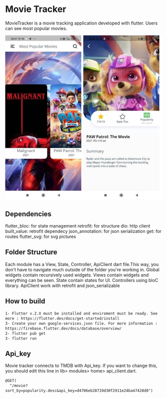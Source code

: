 # Movie Tracker

MovieTracker is a movie tracking application developed with flutter. Users can see most popular movies.

<img src="https://github.com/osmantuzcu2/movie_tracker/blob/retrofit/assets/images/screenshot.jpg?raw=true">

## Dependencies
  flutter_bloc: for state management
  retrofit: for structure
  dio:  http client
  built_value: retrofit dependecy
  json_annotation: for json serialization
  get: for routes
  flutter_svg: for svg pictures

## Folder Structure
Each module has a View, State, Controller, ApiClient dart file.This way, you don't have to navigate much outside of the folder you're working in.
Global widgets contain recursively used widgets.
Views contain widgets and everything can be seen.
State contain states for UI.
Controllers using bloC library.
ApiClient work with retrofit and json_serializable


## How to build
    1- Flutter v.2.X must be installed and enviroment must be ready. See more : https://flutter.dev/docs/get-started/install
    3- Create your own google-services.json file. For more information : https://firebase.flutter.dev/docs/database/overview/
    2- flutter pub get
    3- flutter run

## Api_key
Movie tracker connects to TMDB with Api_key. If you want to change this, you should edit this line in lib> modules> home> api_client.dart.

    @GET(
      "/movie?sort_by=popularity.desc&api_key=d4706eb28719d30f2911e24ba47428d0")